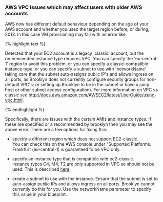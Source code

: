 
### AWS VPC issues which may affect users with older AWS accounts

AWS now has different default behaviour depending on the age of your AWS account and whether you used the target region before, or during, 2013.
In this case VM provisioning may fail with an error like:

{% highlight text %}

Detected that your EC2 account is a legacy 'classic' account, but the recommended instance type requires VPC. 
You can specify the 'eu-central-1' region to avoid this problem, or you can specify a classic-compatible instance type, 
or you can specify a subnet to use with 'networkName' 
taking care that the subnet auto-assigns public IP's and allows ingress on all ports, 
as Brooklyn does not currently configure security groups for non-default VPC's; 
or setting up Brooklyn to be in the subnet or have a jump host or other subnet access configuration). 
For more information on VPC vs classic see http://docs.aws.amazon.com/AWSEC2/latest/UserGuide/using-vpc.html.

{% endhighlight %}

Specifically, there are issues with the certain AMIs and instance types.  If these are specified or a recommended 
by brooklyn then you may see the above error. There are a few options for fixing this:

- specify a different region which does not support EC2-classic.  
  You can check this on the AWS console under "Supported Platforms.
  Frankfurt (eu-central-1) is guaranteed to be VPC only.
  
- specify an instance type that is compatible with ec2-classic.  
  Instance types C4, M4, T2 are only supported in VPC so should not be used.
  This is described [here](index.html#vm-creation)
    
- create a subnet to use with the instance. Ensure that the subnet is set to auto-assign public IPs
  and allows ingress on all ports.  Brooklyn cannot currently do this for you.
  Use the networkName parameter to specify this value in your blueprint.